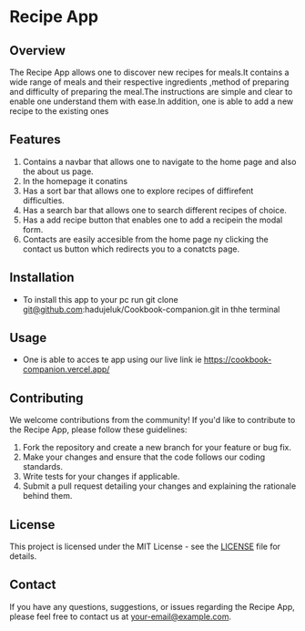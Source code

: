 # Recipe App

## Overview
The Recipe App allows one to discover new recipes for meals.It contains a wide range of meals and their respective ingredients ,method of preparing and difficulty of preparing the meal.The instructions are simple and clear to enable one understand them with ease.In addition, one is able to add a new recipe to the existing ones

## Features
1. Contains a navbar that allows one to navigate to the home page and also the about us page.
2. In the homepage it conatins 
3. Has a sort bar that allows one to explore recipes of diffirefent difficulties.
4. Has a search bar that allows one to search different recipes of choice.
5. Has a add recipe button that enables one to add a recipein the modal form.
6. Contacts are easily accesible from the home page ny clicking the contact us button which redirects you to a conatcts page.


## Installation
- To install this app to your pc run git clone git@github.com:hadujeluk/Cookbook-companion.git in thhe terminal

## Usage
- One is able to acces te app using our live link ie https://cookbook-companion.vercel.app/


## Contributing
We welcome contributions from the community! If you'd like to contribute to the Recipe App, please follow these guidelines:

1. Fork the repository and create a new branch for your feature or bug fix.
2. Make your changes and ensure that the code follows our coding standards.
3. Write tests for your changes if applicable.
4. Submit a pull request detailing your changes and explaining the rationale behind them.

## License
This project is licensed under the MIT License - see the [LICENSE](LICENSE) file for details.

## Contact
If you have any questions, suggestions, or issues regarding the Recipe App, please feel free to contact us at [your-email@example.com](mailto:your-email@example.com).


